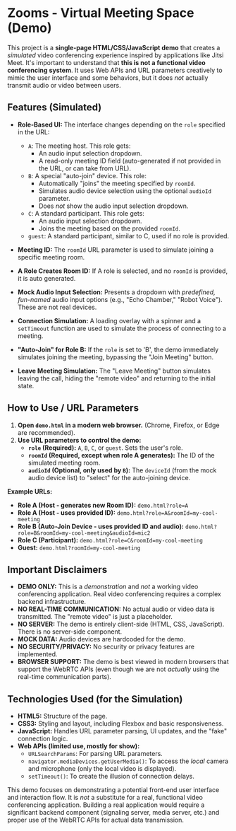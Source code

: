 # Zooms - Virtual Meeting Space (Demo)

This project is a **single-page HTML/CSS/JavaScript demo** that creates a *simulated* video conferencing experience inspired by applications like Jitsi Meet. It's important to understand that **this is not a functional video conferencing system**.  It uses Web APIs and URL parameters creatively to mimic the user interface and some behaviors, but it does *not* actually transmit audio or video between users.

## Features (Simulated)

*   **Role-Based UI:**  The interface changes depending on the `role` specified in the URL:
    *   `A`:  The meeting host.  This role gets:
        *   An audio input selection dropdown.
        *   A read-only meeting ID field (auto-generated if not provided in the URL, or can take from URL).
    *   `B`:  A special "auto-join" device.  This role:
        *   Automatically "joins" the meeting specified by `roomId`.
        *   Simulates audio device selection using the optional `audioId` parameter.
        *   Does *not* show the audio input selection dropdown.
    *   `C`:  A standard participant. This role gets:
        *  An audio input selection dropdown.
        *  Joins the meeting based on the provided `roomId`.
    *   `guest`: A standard participant, similar to C, used if no role is provided.

*   **Meeting ID:** The `roomId` URL parameter is used to simulate joining a specific meeting room.
*  **A Role Creates Room ID:** If A role is selected, and no `roomId` is provided, it is auto generated.

*   **Mock Audio Input Selection:**  Presents a dropdown with *predefined, fun-named* audio input options (e.g., "Echo Chamber," "Robot Voice").  These are not real devices.

*   **Connection Simulation:**  A loading overlay with a spinner and a `setTimeout` function are used to simulate the process of connecting to a meeting.

*   **"Auto-Join" for Role B:**  If the `role` is set to 'B', the demo immediately simulates joining the meeting, bypassing the "Join Meeting" button.

*   **Leave Meeting Simulation:** The "Leave Meeting" button simulates leaving the call, hiding the "remote video" and returning to the initial state.

## How to Use / URL Parameters

1.  **Open `demo.html` in a modern web browser.**  (Chrome, Firefox, or Edge are recommended).
2.  **Use URL parameters to control the demo:**
    *   **`role` (Required):**  `A`, `B`, `C`, or `guest`.  Sets the user's role.
    *   **`roomId` (Required, except when role A generates):** The ID of the simulated meeting room.
    *   **`audioId` (Optional, only used by `B`):**  The `deviceId` (from the mock audio device list) to "select" for the auto-joining device.

**Example URLs:**

*   **Role A (Host - generates new Room ID):**  `demo.html?role=A`
*   **Role A (Host - uses provided ID):** `demo.html?role=A&roomId=my-cool-meeting`
*   **Role B (Auto-Join Device - uses provided ID and audio):** `demo.html?role=B&roomId=my-cool-meeting&audioId=mic2`
*   **Role C (Participant):** `demo.html?role=C&roomId=my-cool-meeting`
*  **Guest:** `demo.html?roomId=my-cool-meeting`

## Important Disclaimers

*   **DEMO ONLY:** This is a *demonstration* and *not* a working video conferencing application.  Real video conferencing requires a complex backend infrastructure.
*   **NO REAL-TIME COMMUNICATION:**  No actual audio or video data is transmitted.  The "remote video" is just a placeholder.
*   **NO SERVER:**  The demo is entirely client-side (HTML, CSS, JavaScript).  There is no server-side component.
*   **MOCK DATA:**  Audio devices are hardcoded for the demo.
*   **NO SECURITY/PRIVACY:**  No security or privacy features are implemented.
*   **BROWSER SUPPORT:** The demo is best viewed in modern browsers that support the WebRTC APIs (even though we are not *actually* using the real-time communication parts).

## Technologies Used (for the Simulation)

*   **HTML5:**  Structure of the page.
*   **CSS3:**  Styling and layout, including Flexbox and basic responsiveness.
*   **JavaScript:**  Handles URL parameter parsing, UI updates, and the "fake" connection logic.
*   **Web APIs (limited use, mostly for show):**
    *   `URLSearchParams`:  For parsing URL parameters.
    *   `navigator.mediaDevices.getUserMedia()`:  To access the *local* camera and microphone (only the local video is displayed).
    *   `setTimeout()`:  To create the illusion of connection delays.

This demo focuses on demonstrating a potential front-end user interface and interaction flow. It is *not* a substitute for a real, functional video conferencing application. Building a real application would require a significant backend component (signaling server, media server, etc.) and proper use of the WebRTC APIs for actual data transmission.
